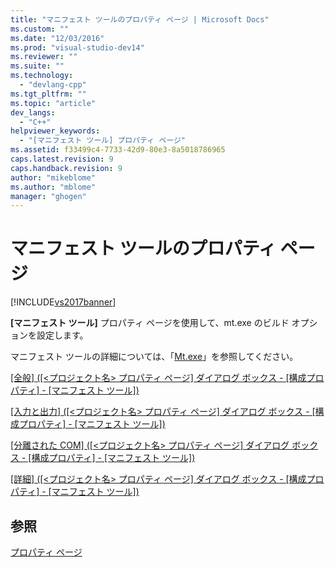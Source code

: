```yaml
---
title: "マニフェスト ツールのプロパティ ページ | Microsoft Docs"
ms.custom: ""
ms.date: "12/03/2016"
ms.prod: "visual-studio-dev14"
ms.reviewer: ""
ms.suite: ""
ms.technology: 
  - "devlang-cpp"
ms.tgt_pltfrm: ""
ms.topic: "article"
dev_langs: 
  - "C++"
helpviewer_keywords: 
  - "[マニフェスト ツール] プロパティ ページ"
ms.assetid: f33499c4-7733-42d9-80e3-8a5018786965
caps.latest.revision: 9
caps.handback.revision: 9
author: "mikeblome"
ms.author: "mblome"
manager: "ghogen"
---
```

# マニフェスト ツールのプロパティ ページ
[!INCLUDE[vs2017banner](../assembler/inline/includes/vs2017banner.md)]

**\[マニフェスト ツール\]** プロパティ ページを使用して、mt.exe のビルド オプションを設定します。  
  
 マニフェスト ツールの詳細については、「[Mt.exe](http://msdn.microsoft.com/library/aa375649)」を参照してください。  
  
 [\[全般\] \(\[\<プロジェクト名\> プロパティ ページ\] ダイアログ ボックス \- \[構成プロパティ\] \- \[マニフェスト ツール\]\)](../Topic/General,%20Manifest%20Tool,%20Configuration%20Properties,%20%3CProjectname%3E%20Property%20Pages%20Dialog%20Box.md)  
  
 [\[入力と出力\] \(\[\<プロジェクト名\> プロパティ ページ\] ダイアログ ボックス \- \[構成プロパティ\] \- \[マニフェスト ツール\]\)](../Topic/Input%20and%20Output,%20Manifest%20Tool,%20Configuration%20Properties,%20%3CProjectname%3E%20Property%20Pages%20Dialog%20Box.md)  
  
 [\[分離された COM\] \(\[\<プロジェクト名\> プロパティ ページ\] ダイアログ ボックス \- \[構成プロパティ\] \- \[マニフェスト ツール\]\)](../Topic/Isolated%20COM,%20Manifest%20Tool,%20Configuration%20Properties,%20%3CProjectname%3E%20Property%20Pages%20Dialog%20Box.md)  
  
 [\[詳細\] \(\[\<プロジェクト名\> プロパティ ページ\] ダイアログ ボックス \- \[構成プロパティ\] \- \[マニフェスト ツール\]\)](../Topic/Advanced,%20Manifest%20Tool,%20Configuration%20Properties,%20%3CProjectname%3E%20Property%20Pages%20Dialog%20Box.md)  
  
## 参照  
 [プロパティ ページ](../ide/property-pages-visual-cpp.md)